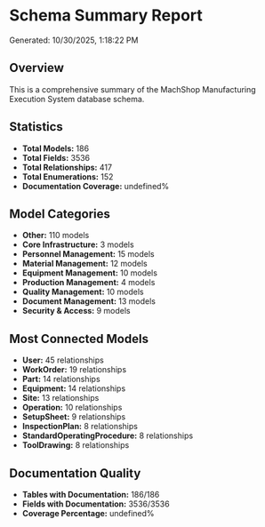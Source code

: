 # Schema Summary Report

Generated: 10/30/2025, 1:18:22 PM

## Overview

This is a comprehensive summary of the MachShop Manufacturing Execution System database schema.

## Statistics

- **Total Models:** 186
- **Total Fields:** 3536
- **Total Relationships:** 417
- **Total Enumerations:** 152
- **Documentation Coverage:** undefined%

## Model Categories

- **Other:** 110 models
- **Core Infrastructure:** 3 models
- **Personnel Management:** 15 models
- **Material Management:** 12 models
- **Equipment Management:** 10 models
- **Production Management:** 4 models
- **Quality Management:** 10 models
- **Document Management:** 13 models
- **Security & Access:** 9 models

## Most Connected Models

- **User:** 45 relationships
- **WorkOrder:** 19 relationships
- **Part:** 14 relationships
- **Equipment:** 14 relationships
- **Site:** 13 relationships
- **Operation:** 10 relationships
- **SetupSheet:** 9 relationships
- **InspectionPlan:** 8 relationships
- **StandardOperatingProcedure:** 8 relationships
- **ToolDrawing:** 8 relationships

## Documentation Quality

- **Tables with Documentation:** 186/186
- **Fields with Documentation:** 3536/3536
- **Coverage Percentage:** undefined%
